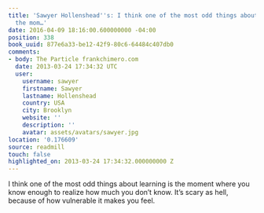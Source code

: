 ```yaml
---
title: 'Sawyer Hollenshead''s: I think one of the most odd things about learning is
  the mom…'
date: 2016-04-09 18:16:00.600000000 -04:00
position: 338
book_uuid: 877e6a33-be12-42f9-80c6-64484c407db0
comments:
- body: The Particle frankchimero.com
  date: 2013-03-24 17:34:32 UTC
  user:
    username: sawyer
    firstname: Sawyer
    lastname: Hollenshead
    country: USA
    city: Brooklyn
    website: ''
    description: ''
    avatar: assets/avatars/sawyer.jpg
location: '0.176609'
source: readmill
touch: false
highlighted_on: 2013-03-24 17:34:32.000000000 Z
---
```


I think one of the most odd things about learning is the moment where you know enough to realize how much you don’t know. It’s scary as hell, because of how vulnerable it makes you feel.